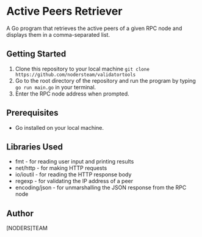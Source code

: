# Active Peers Retriever
A Go program that retrieves the active peers of a given RPC node and displays them in a comma-separated list.

## Getting Started
1. Clone this repository to your local machine
`git clone https://github.com/nodersteam/validatortools`
2. Go to the root directory of the repository and run the program by typing `go run main.go` in your terminal.
3. Enter the RPC node address when prompted.

## Prerequisites
- Go installed on your local machine.

## Libraries Used
- fmt - for reading user input and printing results
- net/http - for making HTTP requests
- io/ioutil - for reading the HTTP response body
- regexp - for validating the IP address of a peer
- encoding/json - for unmarshalling the JSON response from the RPC node

## Author
[NODERS]TEAM
